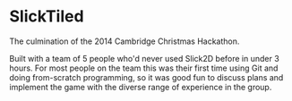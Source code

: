 SlickTiled
==========

The culmination of the 2014 Cambridge Christmas Hackathon.

Built with a team of 5 people who'd never used Slick2D before in under 3 hours. For most people on the team this was their first time using Git and doing from-scratch programming, so it was good fun to discuss plans and implement the game with the diverse range of experience in the group.
